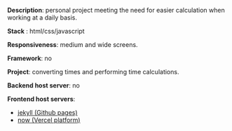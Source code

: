 __Description__: personal project meeting the need for easier calculation when working at a daily basis.

__Stack__ : html/css/javascript

__Responsiveness__: medium and wide screens.
 
__Framework__: no
 
__Project__: converting times and performing time calculations.

__Backend host server__: no

__Frontend host servers__: 
- [jekyll (Github pages)](https://nedj78.github.io/MyTimeConverter/)
- [now (Vercel platform)](https://my-converter-lfrv3qmxs-nedj78s-projects.vercel.app/)
